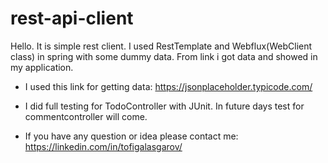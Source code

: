 # rest-api-client

Hello. It is simple rest client. I used RestTemplate and Webflux(WebClient class) in spring with some dummy data.
From link i got data and showed in my application.

- I used this link for getting  data: https://jsonplaceholder.typicode.com/

- I did full testing for TodoController with JUnit. In future days test for commentcontroller will come. 


- If you have any question or idea please contact me: https://linkedin.com/in/tofigalasgarov/
